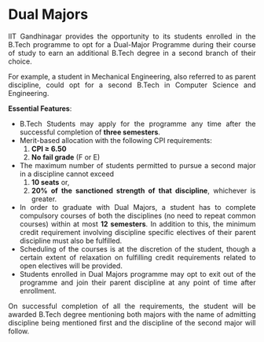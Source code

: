 <style>body {text-align: justify}</style>
# Dual Majors

IIT Gandhinagar provides the opportunity to its students enrolled in the B.Tech programme to opt for a Dual-Major Programme during their course of study to earn an additional B.Tech degree in a second branch of their choice.

For example, a student in Mechanical Engineering, also referred to as parent discipline, could opt for a second B.Tech in Computer Science and Engineering.

**Essential Features**:

- B.Tech Students may apply for the programme any time after the successful completion of **three semesters**.
- Merit-based allocation with the following CPI requirements:
	1. **CPI ≥ 6.50**
	2. **No fail grade** (F or E)
- The maximum number of students permitted to pursue a second major in a discipline cannot exceed
	1. **10 seats** or,
	2. **20% of the sanctioned strength of that discipline**,
	whichever is greater.
- In order to graduate with Dual Majors, a student has to complete compulsory courses of both the disciplines (no need to repeat common courses) within at most **12 semesters**. In addition to this, the minimum credit requirement involving discipline specific electives of their parent discipline must also be fulfilled.
- Scheduling of the courses is at the discretion of the student, though a certain extent of relaxation on fulfilling credit requirements related to open electives will be provided.
- Students enrolled in Dual Majors programme may opt to exit out of the programme and join their parent discipline at any point of time after enrollment.

  
On successful completion of all the requirements, the student will be awarded B.Tech degree mentioning both majors with the name of admitting discipline being mentioned first and the discipline of the second major will follow.

